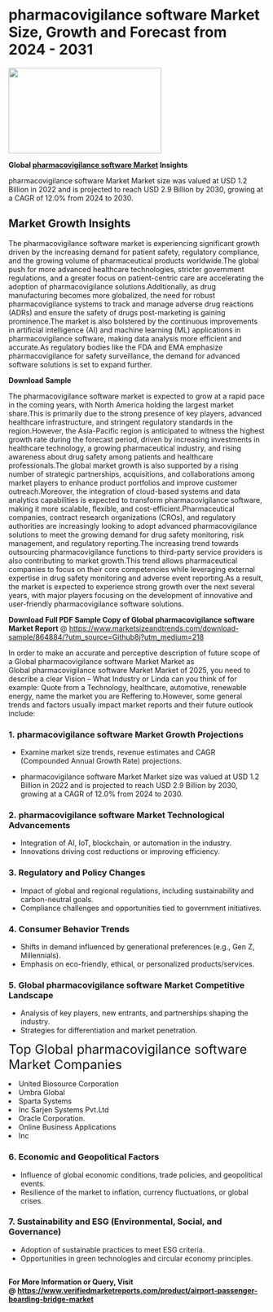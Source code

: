 <H1>pharmacovigilance software Market Size, Growth and Forecast from 2024 - 2031</H1><img class="aligncenter size-medium wp-image-584254" src="https://thirdeyenews.in/wp-content/uploads/2024/09/Global-Market-Research-300x168.jpeg" alt="" width="300" height="168" /><p><strong>Global&nbsp;<a href="https://www.marketsizeandtrends.com/download-sample/864884/?utm_source=Github8j?utm_medium=218">pharmacovigilance software Market</a> Insights</strong></p><p>pharmacovigilance software Market Market size was valued at USD 1.2 Billion in 2022 and is projected to reach USD 2.9 Billion by 2030, growing at a CAGR of 12.0% from 2024 to 2030.</p><p><h2>Market Growth Insights</h2> <p>The pharmacovigilance software market is experiencing significant growth driven by the increasing demand for patient safety, regulatory compliance, and the growing volume of pharmaceutical products worldwide.The global push for more advanced healthcare technologies, stricter government regulations, and a greater focus on patient-centric care are accelerating the adoption of pharmacovigilance solutions.Additionally, as drug manufacturing becomes more globalized, the need for robust pharmacovigilance systems to track and manage adverse drug reactions (ADRs) and ensure the safety of drugs post-marketing is gaining prominence.The market is also bolstered by the continuous improvements in artificial intelligence (AI) and machine learning (ML) applications in pharmacovigilance software, making data analysis more efficient and accurate.As regulatory bodies like the FDA and EMA emphasize pharmacovigilance for safety surveillance, the demand for advanced software solutions is set to expand further.</p> <p><strong>Download Sample</strong></p> <p>The pharmacovigilance software market is expected to grow at a rapid pace in the coming years, with North America holding the largest market share.This is primarily due to the strong presence of key players, advanced healthcare infrastructure, and stringent regulatory standards in the region.However, the Asia-Pacific region is anticipated to witness the highest growth rate during the forecast period, driven by increasing investments in healthcare technology, a growing pharmaceutical industry, and rising awareness about drug safety among patients and healthcare professionals.The global market growth is also supported by a rising number of strategic partnerships, acquisitions, and collaborations among market players to enhance product portfolios and improve customer outreach.Moreover, the integration of cloud-based systems and data analytics capabilities is expected to transform pharmacovigilance software, making it more scalable, flexible, and cost-efficient.Pharmaceutical companies, contract research organizations (CROs), and regulatory authorities are increasingly looking to adopt advanced pharmacovigilance solutions to meet the growing demand for drug safety monitoring, risk management, and regulatory reporting.The increasing trend towards outsourcing pharmacovigilance functions to third-party service providers is also contributing to market growth.This trend allows pharmaceutical companies to focus on their core competencies while leveraging external expertise in drug safety monitoring and adverse event reporting.As a result, the market is expected to experience strong growth over the next several years, with major players focusing on the development of innovative and user-friendly pharmacovigilance software solutions.</p> <p><span class=""><strong>Download Full PDF Sample Copy of Global pharmacovigilance software Market Report</strong> @ <a href="https://www.marketsizeandtrends.com/download-sample/864884/?utm_source=Github8j?utm_medium=218" target="_blank">https://www.marketsizeandtrends.com/download-sample/864884/?utm_source=Github8j?utm_medium=218</a></span></p><p>In order to make an accurate and perceptive description of future scope of a Global&nbsp;pharmacovigilance software Market Market as Global&nbsp;pharmacovigilance software Market Market of 2025, you need to describe a clear Vision &ndash; What Industry or Linda can you think of for example: Quote from a Technology, healthcare, automotive, renewable energy, name the market you are Reffering to.However, some general trends and factors usually impact market reports and their future outlook include:</p><h3>1.&nbsp;<strong>pharmacovigilance software Market Growth Projections</strong></h3><ul><li>Examine market size trends, revenue estimates and CAGR (Compounded Annual Growth Rate) projections.</li><li><p>pharmacovigilance software Market Market size was valued at USD 1.2 Billion in 2022 and is projected to reach USD 2.9 Billion by 2030, growing at a CAGR of 12.0% from 2024 to 2030.</p></li></ul><h3>2.&nbsp;<strong>pharmacovigilance software Market Technological Advancements</strong></h3><ul><li>Integration of AI, IoT, blockchain, or automation in the industry.</li><li>Innovations driving cost reductions or improving efficiency.</li></ul><h3>3.&nbsp;<strong>Regulatory and Policy Changes</strong></h3><ul><li>Impact of global and regional regulations, including sustainability and carbon-neutral goals.</li><li>Compliance challenges and opportunities tied to government initiatives.</li></ul><h3>4.&nbsp;<strong>Consumer Behavior Trends</strong></h3><ul><li>Shifts in demand influenced by generational preferences (e.g., Gen Z, Millennials).</li><li>Emphasis on eco-friendly, ethical, or personalized products/services.</li></ul><h3>5.&nbsp;<strong>Global pharmacovigilance software Market Competitive Landscape</strong></h3><ul><li>Analysis of key players, new entrants, and partnerships shaping the industry.</li><li>Strategies for differentiation and market penetration.</li></ul><p data-pm-slice="1 1 []"><span style="color: inherit; font-family: inherit; font-size: 25px;">Top Global pharmacovigilance software Market Companies</span></p><div class="" data-test-id=""><p><li>United Biosource Corporation</li><li> Umbra Global</li><li> Sparta Systems</li><li> Inc Sarjen Systems Pvt.Ltd</li><li> Oracle Corporation.</li><li> Online Business Applications</li><li> Inc</li></p></div><h3>6.&nbsp;<strong>Economic and Geopolitical Factors</strong></h3><ul><li>Influence of global economic conditions, trade policies, and geopolitical events.</li><li>Resilience of the market to inflation, currency fluctuations, or global crises.</li></ul><h3>7.&nbsp;<strong>Sustainability and ESG (Environmental, Social, and Governance)</strong></h3><ul><li>Adoption of sustainable practices to meet ESG criteria.</li><li>Opportunities in green technologies and circular economy principles.</li></ul><h2><strong style="font-size: 14px;">For More Information or Query, Visit @&nbsp;</strong><a style="background-color: #ffffff; font-size: 14px;" href="https://www.marketsizeandtrends.com/report/pharmacovigilance-software-market/" target="_blank">https://www.verifiedmarketreports.com/product/airport-passenger-boarding-bridge-market</a></h2>
